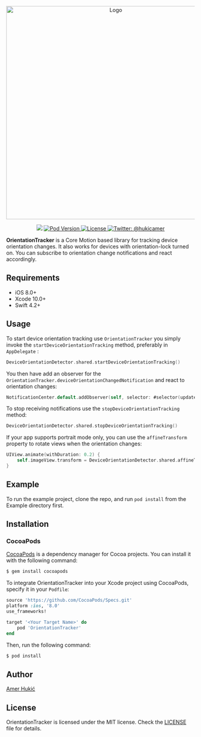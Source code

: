 <p align="center">
<img src="https://raw.githubusercontent.com/amerhukic/OrientationTracker/master/Logo.png" width="570" max-width="80%" alt="Logo" />
</p>

<p align="center">
    <img src="https://img.shields.io/badge/Swift-4.2-orange.svg" />
    <a href="https://cocoapods.org/pods/OrientationTracker">
        <img src="https://img.shields.io/cocoapods/v/OrientationTracker.svg?style=flat" alt="Pod Version">
    </a>
    <a href="">
        <img src="https://img.shields.io/badge/Licence-MIT-green.svg" alt="License">
    </a>
    <a href="https://twitter.com/hukicamer">
        <img src="https://img.shields.io/badge/contact-%40hukicamer-blue.svg?style=flat" alt="Twitter: @hukicamer" />
    </a>
</p>

**OrientationTracker** is a Core Motion based library for tracking device orientation changes. It also works for devices with orientation-lock turned on. You can subscribe to orientation change notifications and react accordingly.

## Requirements

- iOS 8.0+
- Xcode 10.0+
- Swift 4.2+

## Usage

To start device orientation tracking use `OrientationTracker` you simply invoke the `startDeviceOrientationTracking` method, preferably in `AppDelegate` :
```swift
DeviceOrientationDetector.shared.startDeviceOrientationTracking()
```

You then have add an observer for the `OrientationTracker.deviceOrientationChangedNotification` and react to orientation changes:
```swift
NotificationCenter.default.addObserver(self, selector: #selector(updateViews), name: DeviceOrientationDetector.deviceOrientationChangedNotification, object: nil)
```

To stop receiving notifications use the `stopDeviceOrientationTracking` method:
```swift
DeviceOrientationDetector.shared.stopDeviceOrientationTracking()
```

If your app supports portrait mode only, you can use the `affineTransform` property to rotate views when the orientation changes:
```swift
UIView.animate(withDuration: 0.2) {
    self.imageView.transform = DeviceOrientationDetector.shared.affineTransform
}
```

## Example

To run the example project, clone the repo, and run `pod install` from the Example directory first.

## Installation

### CocoaPods

[CocoaPods](https://cocoapods.org) is a dependency manager for Cocoa projects. You can install it with the following command:

```bash
$ gem install cocoapods
```

To integrate OrientationTracker into your Xcode project using CocoaPods, specify it in your `Podfile`:

```ruby
source 'https://github.com/CocoaPods/Specs.git'
platform :ios, '8.0'
use_frameworks!

target '<Your Target Name>' do
    pod 'OrientationTracker'
end
```

Then, run the following command:

```bash
$ pod install
```

## Author

[Amer Hukić](https://amerhukic.com)

## License

OrientationTracker is licensed under the MIT license. Check the [LICENSE](LICENSE) file for details.
